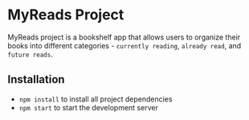 # MyReads Project

MyReads project is a bookshelf app that allows users to organize their books into different categories - ```currently reading```, ```already read```, and ```future reads```.

## Installation

* `npm install` to install all project dependencies
* `npm start` to start the development server